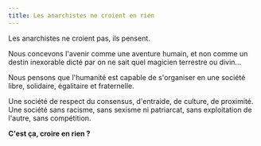 ```yaml
---
title: Les anarchistes ne croient en rien
---
```


Les anarchistes ne croient pas, ils pensent.

Nous concevons l'avenir comme une aventure humain, et non comme un destin inexorable dicté par on ne sait quel magicien terrestre ou divin...

Nous pensons que l'humanité est capable de s'organiser en une société libre, solidaire, égalitaire et fraternelle.

Une société de respect du consensus, d'entraide, de culture, de proximité. Une société sans racisme, sans sexisme ni patriarcat, sans exploitation de l'autre, sans compétition.

**C'est ça, croire en rien&nbsp;?**
